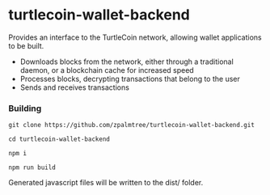 # turtlecoin-wallet-backend

Provides an interface to the TurtleCoin network, allowing wallet applications to be built.

* Downloads blocks from the network, either through a traditional daemon, or a blockchain cache for increased speed
* Processes blocks, decrypting transactions that belong to the user
* Sends and receives transactions

### Building

`git clone https://github.com/zpalmtree/turtlecoin-wallet-backend.git`

`cd turtlecoin-wallet-backend`

`npm i`

`npm run build`

Generated javascript files will be written to the dist/ folder.

